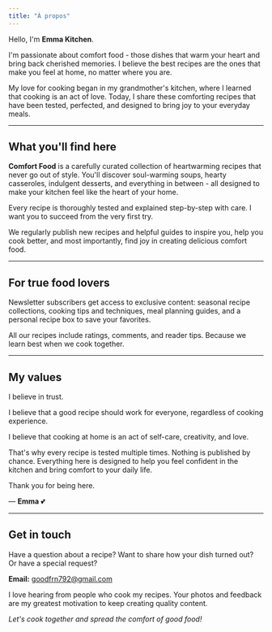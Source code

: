 ```yaml
---
title: "À propos"
---
```


Hello, I'm **Emma Kitchen**.

I'm passionate about comfort food - those dishes that warm your heart and bring back cherished memories. I believe the best recipes are the ones that make you feel at home, no matter where you are.

My love for cooking began in my grandmother's kitchen, where I learned that cooking is an act of love. Today, I share these comforting recipes that have been tested, perfected, and designed to bring joy to your everyday meals.

---

## What you'll find here

**Comfort Food** is a carefully curated collection of heartwarming recipes that never go out of style. You'll discover soul-warming soups, hearty casseroles, indulgent desserts, and everything in between - all designed to make your kitchen feel like the heart of your home.

Every recipe is thoroughly tested and explained step-by-step with care. I want you to succeed from the very first try.

We regularly publish new recipes and helpful guides to inspire you, help you cook better, and most importantly, find joy in creating delicious comfort food.

---

## For true food lovers

Newsletter subscribers get access to exclusive content: seasonal recipe collections, cooking tips and techniques, meal planning guides, and a personal recipe box to save your favorites.

All our recipes include ratings, comments, and reader tips. Because we learn best when we cook together.

---

## My values

I believe in trust.

I believe that a good recipe should work for everyone, regardless of cooking experience.

I believe that cooking at home is an act of self-care, creativity, and love.

That's why every recipe is tested multiple times. Nothing is published by chance. Everything here is designed to help you feel confident in the kitchen and bring comfort to your daily life.

Thank you for being here.

— **Emma** 💕

---

## Get in touch

Have a question about a recipe? Want to share how your dish turned out? Or have a special request?

**Email:** goodfrn792@gmail.com

I love hearing from people who cook my recipes. Your photos and feedback are my greatest motivation to keep creating quality content.

*Let's cook together and spread the comfort of good food!* 
